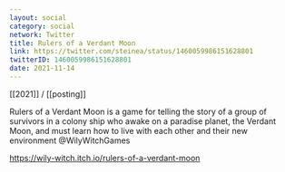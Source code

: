 ```yaml
---
layout: social
category: social
network: Twitter
title: Rulers of a Verdant Moon
link: https://twitter.com/steinea/status/1460059986151628801
twitterID: 1460059986151628801
date: 2021-11-14
---
```


[[2021]] / [[posting]]

Rulers of a Verdant Moon is a game for telling the story of a group of survivors in a colony ship who awake on a paradise planet, the Verdant Moon, and must learn how to live with each other and their new environment @WilyWitchGames

<https://wily-witch.itch.io/rulers-of-a-verdant-moon>
